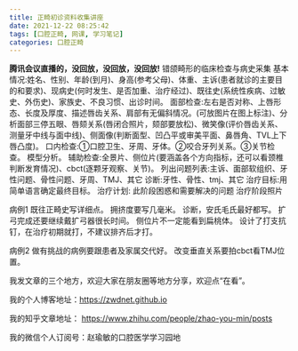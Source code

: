 ```yaml
---
title: 正畸初诊资料收集讲座
date: 2021-12-22 08:25:42
tags: [口腔正畸, 网课, 学习笔记]
categories: 口腔正畸
---
```

**腾讯会议直播的，没回放，没回放，没回放!**
错颌畸形的临床检查与病史采集
基本情况:姓名、性别、年龄(到月)、身高(参考父母)、体重、主诉(患者就诊的主要目的和要求)、现病史(何时发生、是否加重、治疗经过)、既往史(系统性疾病、过敏史、外伤史)、家族史、不良习惯、出诊时间。
面部检查:左右是否对称、上唇形态、长度及厚度、描述唇齿关系、肩部有无偏斜情况。(可放图片在图上标注)、分析面部三停五眼、唇颏关系(唇闭合照片，颏部要放松)、微笑像(评价唇齿关系、测量牙中线与面中线)、侧面像(判断面型、凹凸平或审美平面、鼻唇角、TVL上下唇凸度)。
口内检查:①口腔卫生、牙周、牙体。②咬合牙列关系。③关节检查。
模型分析。
辅助检查:全景片、侧位片(要涵盖各个方向指标，还可以看颈椎判断发育情况)、cbct(逐颗牙观察、关节)。
列出问题列表:主诉、面部软组织、牙性问题、骨性问题、牙周、TMJ、其它
诊断:牙性、骨性、tmj、其它
治疗目标:用简单语言确定最终目标。
治疗计划:
此阶段困惑和需要解决的问题
治疗阶段照片

病例1
既往正畸史写详细点。
拥挤度要写几毫米。
诊断，安氏毛氏最好都写。
扩弓完成还要继续戴扩弓器很长时间。
侧位片不一定能看到扁桃体。
设计了打支抗钉，在治疗初期就打，不建议排齐后才打。

病例2
做有挑战的病例要跟患者及家属交代好。
改变垂直关系要拍cbct看TMJ位置。




我发文章的三个地方，欢迎大家在朋友圈等地方分享，欢迎点“在看”。

我的个人博客地址：https://zwdnet.github.io

我的知乎文章地址： https://www.zhihu.com/people/zhao-you-min/posts

我的微信个人订阅号：赵瑜敏的口腔医学学习园地

